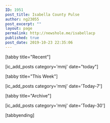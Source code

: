 ```yaml
---
ID: 1951
post_title: Isabella County Pulse
author: ng23055
post_excerpt: ""
layout: page
permalink: http://newshole.me/isabellacp
published: true
post_date: 2019-10-23 22:35:06
---
```

[tabby title="Recent"]

[ic_add_posts category='mmj' date="today"]

[tabby title="This Week"]

[ic_add_posts category='mmj' date='Today-7']

[tabby title="Archive"]

[ic_add_posts category='mmj' date='Today-30']

[tabbyending]